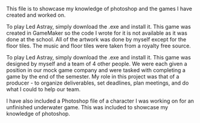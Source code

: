 This file is to showcase my knowledge of photoshop and the games I have created and worked on.

To play Led Astray, simply download the .exe and install it. This game was created in GameMaker so the code I wrote for it is not available as it was done at the school. All of the artwork was done by myself except for the floor tiles. The music and floor tiles were taken from a royalty free source. 

To play Led Astray, simply download the .exe and install it. This game was designed by myself and a team of 4 other people. We were each given a position in our mock game company and were tasked with completing a game by the end of the semester. My role in this project was that of a producer - to organize deliverables, set deadlines, plan meetings, and do what I could to help our team.

I have also included a Photoshop file of a character I was working on for an unfinished underwater game. This was included to showcase my knowledge of photoshop.
